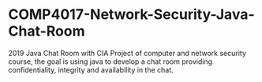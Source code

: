 # COMP4017-Network-Security-Java-Chat-Room
2019 
Java Chat Room with CIA 
Project of computer and network security course, the goal is using java to develop a chat room providing confidentiality, integrity and availability in the chat. 
